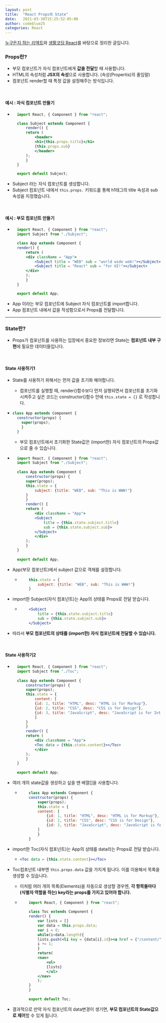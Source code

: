 ```yaml
---
layout: post
title:  "React Props와 State"
date:   2021-03-30T15:25:52-05:00
author: codeblue25
categories: React
---
```


[누구든지 하는 리액트](https://www.inflearn.com/course/react-velopert/questions?page=2)와 [생활코딩 React](https://www.youtube.com/watch?v=XMb0w3KMw00&list=PLuHgQVnccGMCRv6f8H9K5Xwsdyg4sFSdi)를 바탕으로 정리한 글입니다.<br />

<h3>Props란?</h3>

* 부모 컴포넌트가 자식 컴포넌트에게 **값을 전달**할 때 사용합니다.
* HTML의 속성처럼 **JSX의 속성**으로 사용합니다. (속성(Propertis)의 줄임말)
* 컴포넌트 render할 때 특정 값을 설정해주는 방식입니다.
<br />

<h4>예시 : 자식 컴포넌트 만들기</h4>

* ```jsx
    import React, { Component } from "react";

    class Subject extends Component {
        render() {
        return (
            <header>
            <h1>{this.props.title}</h1>
            {this.props.sub}
            </header>
        );
        }
    }

    export default Subject;
    ```
* Subject 라는 자식 컴포넌트를 생성합니다.
* Subject 컴포넌트 내에서 `this.props.` 키워드를 통해 h1태그의 title 속성과 sub 속성을 지정했습니다.
<br />

<h4>예시 : 부모 컴포넌트 만들기</h4>

* ```jsx
    import React, { Component } from "react";
    import Subject from "./Subject";

    class App extends Component {
    render() {
        return (
        <div className = "App">
            <Subject title = "WEB" sub = "world wide web!"></Subject>
            <Subject title = "React" sub = "for UI!"></Subject>
        </div>
        );
        }
    }

    export default App;
    ```
* App 이라는 부모 컴포넌트에 Subject 자식 컴포넌트를 import합니다.
* App 컴포넌트 내에서 값을 작성함으로서 Props를 전달합니다.

-----

<h3>State란?</h3>

* Props가 컴포넌트를 사용하는 입장에서 중요한 정보라면 State는 **컴포넌트 내부 구현**에 필요한 데이터들입니다.
<br />

<h4>State 사용하기1</h4>

* State를 사용하기 위해서는 먼저 값을 초기화 해야합니다.
  * 컴포넌트를 실행할 때, render()함수보다 먼저 실행되면서 컴포넌트를 초기화 시켜주고 싶은 코드는 constructor()함수 안에  `this.state = {}` 로 작성합니다.
* ```jsx
  class App extends Component {
    constructor(props) {
      super(props);
      }
    }
  ```

  * 부모 컴포넌트에서 초기화한 State값은 (import한) 자식 컴포넌트의 Props값으로 줄 수 있습니다.
  
* ```jsx
    import React, { Component } from "react";
    import Subject from "./Subject";
    
    class App extends Component {
        constructor(props) {
        super(props);
        this.state = {
            subject: {title: "WEB", sub: "This is WWW!"}
        }
        }
        render() {
        return (
            <div className = "App">
            <Subject 
                title = {this.state.subject.title}
                sub = {this.state.subject.sub}>
            </Subject>
            </div>
        );
        }
    }
    
    export default App;
    ```

* App(부모 컴포넌트)에서 subject 값으로 객체를 설정합니다. 
  * ```jsx
        this.state = {
            subject: {title: "WEB", sub: "This is WWW!"}
        }
    ```

* import한 Subject(자식 컴포넌트)는 App의 상태를 Props로 전달 받습니다. 
  * ```jsx
        <Subject 
            title = {this.state.subject.title}
            sub = {this.state.subject.sub}>
        </Subject>
    ```

* 따라서 **부모 컴포넌트의 상태를 (import한) 자식 컴포넌트에 전달할 수 있습니다.**
<br />

<h4>State 사용하기2</h4>

* ```jsx
    import React, { Component } from "react";
    import Subject from "./Toc";
    
    class App extends Component {
        constructor(props) {
        super(props);
        this.state = {
            content: [
            {id: 1, title: "HTML", desc: "HTML is for Markup"},
            {id: 2, title: "CSS", desc: "CSS is for Design"},
            {id: 3, title: "JavaScript", desc: "JavaScript is for Interactive"}
            ]
        }
        }
        render() {
        return (
            <div className = "App">
            <Toc data = {this.state.content}></Toc>
            </div>
        );
        }
    }
    
    export default App;
    ```

* 여러 개의 state값을 생성하고 싶을 땐  배열[]을 사용합니다.
  * ```jsx
        class App extends Component {
        constructor(props) {
            super(props);
            this.state = {
            content: [
                {id: 1, title: "HTML", desc: "HTML is for Markup"},
                {id: 2, title: "CSS", desc: "CSS is for Design"},
                {id: 3, title: "JavaScript", desc: "JavaScript is for Interactive"}
            ]
            }
        }
    ```

* import한 Toc(자식 컴포넌트)는 App의 상태를 data라는 Props로 전달 받습니다. 
  * ```jsx
    <Toc data = {this.state.content}></Toc>
    ```

* Toc컴포넌트 내부엔  `this.props.data`  값을 가지게 됩니다. 이를 이용해서 목록을 생성할 수 있습니다.
  * 이처럼 여러 개의 목록(Elements)을 자동으로 생성할 경우엔, **각 항목들마다 (식별자 역할을 하는) key라는 props를 가지고 있어야 합니다.**
  * ```jsx
        import React, { Component } from "react";
        
        class Toc extends Component {
        render() {
            var lists = []
            var data = this.props.data;
            var i = 0;
            while(i<data.length){
            lists.push(<li key = {data[i].id}><a href = {"/content/" + data[i].id}>{data[i].title}</a></li>)
            i += 1;
            }
            return(
            <nav>
                <ul>
                {lists}
                </ul>
            </nav>
            );
        }
        }
        
        export default Toc;
    ```

* 결과적으로 만약 자식 컴포넌트의 data변경이 생기면, **부모 컴포넌트의 State값으로 제어**할 수 있게 됩니다.